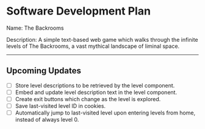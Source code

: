 # Software Development Plan

Name: The Backrooms

Description: A simple text-based web game which walks through the infinite levels of The Backrooms, a vast mythical landscape of liminal space.

---

## Upcoming Updates

* [ ] Store level descriptions to be retrieved by the level component.
* [ ] Embed and update level description text in the level component.
* [ ] Create exit buttons which change as the level is explored.
* [ ] Save last-visited level ID in cookies.
* [ ] Automatically jump to last-visited level upon entering levels from home, instead of always level 0.
